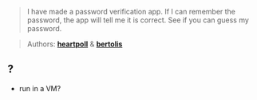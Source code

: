> I have made a password verification app. If I can remember the password,
> the app will tell me it is correct. See if you can guess my password.

> Authors: **[heartpoll][author-profile-1]** & **[bertolis][author-profile-2]**

## ?

- run in a VM?

[author-profile-1]: https://app.hackthebox.eu/users/74804
[author-profile-2]: https://app.hackthebox.eu/users/27897
